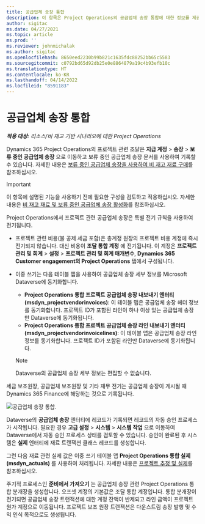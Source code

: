 ```yaml
---
title: 공급업체 송장 통합
description: 이 항목은 Project Operations의 공급업체 송장 통합에 대한 정보를 제공합니다.
author: sigitac
ms.date: 04/27/2021
ms.topic: article
ms.prod: ''
ms.reviewer: johnmichalak
ms.author: sigitac
ms.openlocfilehash: 8650eed2230b99b821c1635fdc88252bb65c5583
ms.sourcegitcommit: c0792bd65d92db25e0e8864879a19c4b93efb10c
ms.translationtype: HT
ms.contentlocale: ko-KR
ms.lasthandoff: 04/14/2022
ms.locfileid: "8591183"
---
```

# <a name="vendor-invoice-integration"></a>공급업체 송장 통합

_**적용 대상:** 리소스/비 재고 기반 시나리오에 대한 Project Operations_

Dynamics 365 Project Operations의 프로젝트 관련 조달은 **지급 계정** > **송장** > **보류 중인 공급업체 송장** 으로 이동하고 보류 중인 공급업체 송장 문서를 사용하여 기록할 수 있습니다. 자세한 내용은 [보류 중인 공급업체 송장을 사용하여 비 재고 재료 구매](../procurement/pending-vendor-invoices.md)를 참조하십시오.

> [!IMPORTANT]
> 이 항목에 설명된 기능을 사용하기 전에 필요한 구성을 검토하고 적용하십시오. 자세한 내용은 [비 재고 재료 및 보류 중인 공급업체 송장 활성화](../procurement/configure-materials-nonstocked.md)를 참조하십시오.

Project Operations에서 프로젝트 관련 공급업체 송장은 특별 전기 규칙을 사용하여 전기됩니다.

- 프로젝트 관련 비용(불 공제 세금 포함)은 총계정 원장의 프로젝트 비용 계정에 즉시 전기되지 않습니다. 대신 비용이 **조달 통합 계정** 에 전기됩니다. 이 계정은 **프로젝트 관리 및 회계** > **설정** > **프로젝트 관리 및 회계 매개변수**, **Dynamics 365 Customer engagement의 Project Operations** 탭에서 구성됩니다.
- 이중 쓰기는 다음 테이블 맵을 사용하여 공급업체 송장 세부 정보를 Microsoft Dataverse에 동기화합니다.

     - **Project Operations 통합 프로젝트 공급업체 송장 내보내기 엔터티(msdyn_projectvendorinvoices)**: 이 테이블 맵은 공급업체 송장 헤더 정보를 동기화합니다. 프로젝트 ID가 포함된 라인이 하나 이상 있는 공급업체 송장만 Dataverse에 동기화됩니다.
     - **Project Operations 통합 프로젝트 공급업체 송장 라인 내보내기 엔터티(msdyn_projectvendorinvoicelines)**: 이 테이블 맵은 공급업체 송장 라인 정보를 동기화합니다. 프로젝트 ID가 포함된 라인만 Dataverse에 동기화됩니다.

     > [!NOTE]
     > Dataverse의 공급업체 송장 세부 정보는 편집할 수 없습니다.

세금 보조원장, 공급업체 보조원장 및 기타 재무 전기는 공급업체 송장이 게시될 때 Dynamics 365 Finance에 해당하는 것으로 기록됩니다.

![공급업체 송장 통합.](media/DW7VendorInvoice.png)

Dataverse의 **공급업체 송장** 엔터티에 레코드가 기록되면 레코드의 자동 승인 프로세스가 시작됩니다. 필요한 경우 **고급 설정** > **시스템** > **시스템 작업** 으로 이동하여 Dataverse에서 자동 승인 프로세스 상태를 검토할 수 있습니다. 승인이 완료된 후 시스템은 **실제** 엔터티에 재료 트랜잭션 클래스 레코드를 생성합니다.

그런 다음 재료 관련 실제 값은 이중 쓰기 테이블 맵 **Project Operations 통합 실제(msdyn_actuals)** 를 사용하여 처리됩니다. 자세한 내용은 [프로젝트 추정 및 실제](resource-dual-write-estimates-actuals.md)를 참조하십시오.

주기적 프로세스인 **준비에서 가져오기** 는 공급업체 송장 관련 Project Operations 통합 분개장을 생성합니다. 오프셋 계정의 기본값은 조달 통합 계정입니다. 통합 분개장이 전기되면 공급업체 송장 트랜잭션에 대한 계정 잔액이 반제되고 라인 금액이 프로젝트 원가 계정으로 이동됩니다. 프로젝트 보조 원장 트랜잭션은 다운스트림 송장 발행 및 수익 인식 목적으로도 생성됩니다.
